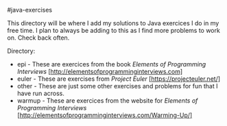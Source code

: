 #java-exercises

This directory will be where I add my solutions to Java exercices I do in my free time.  I plan to always be adding to this as I find more problems to work on.  Check back often.

Directory:
* epi - These are exercices from the book _Elements of Programming Interviews_ [http://elementsofprogramminginterviews.com]
* euler - These are exercises from _Project Euler_ [https://projecteuler.net/]
* other - These are just some other exercises and problems for fun that I have run across.
* warmup - These are exercices from the website for _Elements of Programming Interviews_ [http://elementsofprogramminginterviews.com/Warming-Up/]
